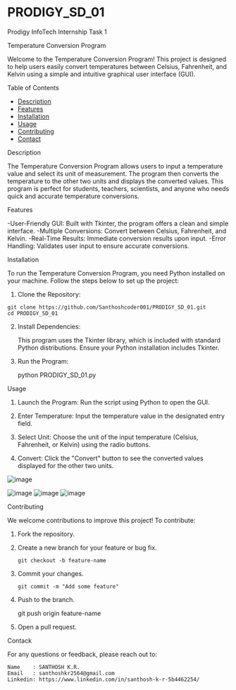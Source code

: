 # PRODIGY_SD_01
Prodigy InfoTech Internship Task 1

Temperature Conversion Program

Welcome to the Temperature Conversion Program! This project is designed to help users easily convert temperatures between Celsius, Fahrenheit, and Kelvin using a simple and intuitive graphical user interface (GUI).

Table of Contents

  - [Description](#description)
  - [Features](#features)
  - [Installation](#installation)
  - [Usage](#usage)
  - [Contributing](#contributing)
  - [Contact](#contact)

Description

  The Temperature Conversion Program allows users to input a temperature value and select its unit of measurement. The program then converts the temperature to the other two units and displays the converted values. 
  This program is perfect for students, teachers, scientists, and anyone who needs quick and accurate temperature conversions.

Features

  -User-Friendly GUI: Built with Tkinter, the program offers a clean and simple interface.
  -Multiple Conversions: Convert between Celsius, Fahrenheit, and Kelvin.
  -Real-Time Results: Immediate conversion results upon input.
  -Error Handling: Validates user input to ensure accurate conversions.

Installation

  To run the Temperature Conversion Program, you need Python installed on your machine. Follow the steps below to set up the project:

  1. Clone the Repository:
  
    git clone https://github.com/Santhoshcoder001/PRODIGY_SD_01.git
    cd PRODIGY_SD_01

  2. Install Dependencies:

     This program uses the Tkinter library, which is included with standard Python distributions. Ensure your Python installation includes Tkinter.

  4. Run the Program:
     
     python PRODIGY_SD_01.py

Usage

  1. Launch the Program:
     Run the script using Python to open the GUI.

  2. Enter Temperature:
     Input the temperature value in the designated entry field.

  3. Select Unit:
     Choose the unit of the input temperature (Celsius, Fahrenheit, or Kelvin) using the radio buttons.

  4. Convert:
     Click the "Convert" button to see the converted values displayed for the other two units.


  ![image](https://github.com/Santhoshcoder001/PRODIGY_SD_01/assets/171892635/8a6cafa3-dc0d-4560-97f2-86340f36af7f)

  ![image](https://github.com/Santhoshcoder001/PRODIGY_SD_01/assets/171892635/aa00ab3e-0b8a-4aca-9d21-c494b0c7cad1)
  ![image](https://github.com/Santhoshcoder001/PRODIGY_SD_01/assets/171892635/80d44515-9759-4843-a4e8-dce37eda1f08)
  ![image](https://github.com/Santhoshcoder001/PRODIGY_SD_01/assets/171892635/03c3a1a0-af3e-4102-a64e-e93452945de1)

Contributing

  We welcome contributions to improve this project! To contribute:

  1. Fork the repository.
  2. Create a new branch for your feature or bug fix.

         git checkout -b feature-name
  3. Commit your changes.

         git commit -m "Add some feature"

  4. Push to the branch.

       git push origin feature-name

  5. Open a pull request.

Contack 

  For any questions or feedback, please reach out to:
  
    Name    : SANTHOSH K.R.    
    Email   : santhoshkr2564@gmail.com    
    Linkedin: https://www.linkedin.com/in/santhosh-k-r-5b4462254/   
